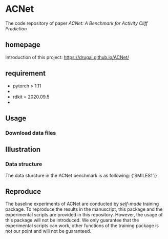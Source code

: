 # ACNet

The code repository of paper *ACNet: A Benchmark for Activity Cliff Prediction*


## homepage
Introduction of this project: https://drugai.github.io/ACNet/


## requirement
- pytorch > 1.11
- 
- rdkit = 2020.09.5
- 


## Usage
### Download data files




## Illustration

### Data structure
The data sturcture in the ACNet benchmark is as following:
{'SMILES1':}


## Reproduce

The baseline experiments of ACNet are conducted by *self-made* training package.
To reproduce the results in the manuscript, this package and the experimental scripts are provided in this repository.
However, the usage of this package will not be introduced.
We only guarantee that the experimental scripts can work, other functions of the training package is not our point and will not be guaranteed.
